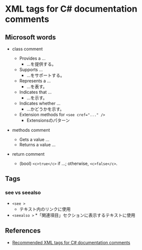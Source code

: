# XML tags for C# documentation comments

## Microsoft words

* class comment
  * Provides a ...
    * ...を提供する。
  * Supports ...
    * ...をサポートする。
  * Represents a ...
    * ...を表す。
  * Indicates that ...
    * ...を示す。
  * Indicates whether ...
    * ...かどうかを示す。
  * Extension methods for `<see cref="..." />`
    * Extensionsのパターン

* methods comment
  * Gets a value ...
  * Returns a value ...

* return comment
  * (bool) `<c>true</c>` if ...; otherwise,  `<c>false</c>`.


## Tags

### see vs seealso

* `<see >`
  * テキスト内のリンクに使用
* `<seealso >`
  *「関連項目」セクションに表示するテキストに使用

## References

* [Recommended XML tags for C# documentation comments](https://learn.microsoft.com/ja-jp/dotnet/csharp/language-reference/xmldoc/recommended-tags)
